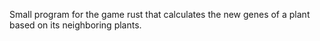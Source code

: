 Small program for the game rust that calculates the new genes of a plant based on its neighboring plants. 

